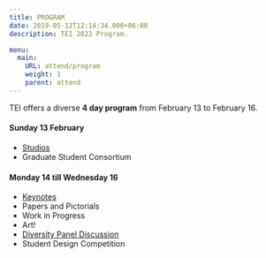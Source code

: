 ```yaml
---
title: PROGRAM
date: 2019-05-12T12:14:34.000+06:00
description: TEI 2022 Program.

menu:
  main:
    URL: attend/program
    weight: 1
    parent: attend
---
```


TEI offers a diverse **4 day program** from February 13 to February 16.

#### Sunday 13 February

* [Studios](/2022/attend/studios)
* Graduate Student Consortium

#### Monday 14 till Wednesday 16

* [Keynotes](/2022/attend/keynotes)
* Papers and Pictorials
* Work in Progress
* Art!
* [Diversity Panel Discussion](/2022/attend/diversity-inclusion)
* Student Design Competition
